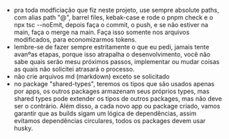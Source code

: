 - pra toda modficiação que fiz neste projeto, use sempre absolute paths, com alias path "@", barrel files, kebak-case e rode o pnpm check e o npx tsc --noEmit, depois faça o commit, o push, e se não estiver na main, faça o merge na main. Faça isso somente nos arquivos modificados, para economizarmos tokens.
- lembre-se de fazer sempre estritamente o que eu pedi, jamais tente avanºas etapas, porque isso atrapalha o desenvolvimento, você não sabe quais serão mesu próximos passos, implementar ou mudar coisas as quais não solicitei atrasará o processo.
- não crie arquivos md (markdown) exceto se solicitado
- no package "shared-types", teremos os tipos que são usados apenas por apps, os outros packages armazenam seus próprios types, mas shared types pode extender os tipos de outros packages, mas não deve ser o contrário. Além disso, a cada novo app ou package criado, vamos garantir que as builds sigam um lógica de dependências, assim evitamos dependências circulares, todos os packages devem usar husky.